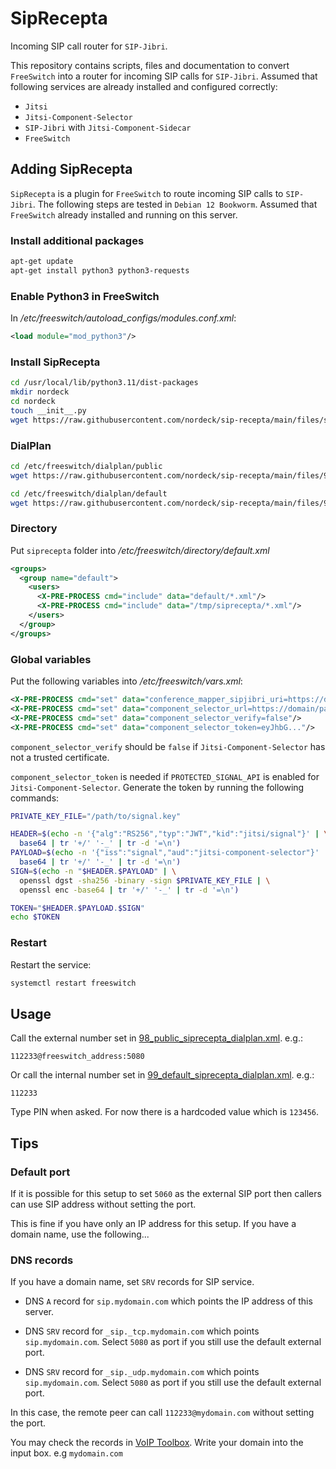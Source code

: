 # SipRecepta

Incoming SIP call router for `SIP-Jibri`.

This repository contains scripts, files and documentation to convert
`FreeSwitch` into a router for incoming SIP calls for `SIP-Jibri`. Assumed that
following services are already installed and configured correctly:

- `Jitsi`
- `Jitsi-Component-Selector`
- `SIP-Jibri` with `Jitsi-Component-Sidecar`
- `FreeSwitch`

## Adding SipRecepta

`SipRecepta` is a plugin for `FreeSwitch` to route incoming SIP calls to
`SIP-Jibri`. The following steps are tested in `Debian 12 Bookworm`. Assumed
that `FreeSwitch` already installed and running on this server.

### Install additional packages

```bash
apt-get update
apt-get install python3 python3-requests
```

### Enable Python3 in FreeSwitch

In _/etc/freeswitch/autoload_configs/modules.conf.xml_:

```xml
<load module="mod_python3"/>
```

### Install SipRecepta

```bash
cd /usr/local/lib/python3.11/dist-packages
mkdir nordeck
cd nordeck
touch __init__.py
wget https://raw.githubusercontent.com/nordeck/sip-recepta/main/files/siprecepta.py
```

### DialPlan

```bash
cd /etc/freeswitch/dialplan/public
wget https://raw.githubusercontent.com/nordeck/sip-recepta/main/files/98_public_siprecepta_dialplan.xml

cd /etc/freeswitch/dialplan/default
wget https://raw.githubusercontent.com/nordeck/sip-recepta/main/files/99_default_siprecepta_dialplan.xml
```

### Directory

Put `siprecepta` folder into _/etc/freeswitch/directory/default.xml_

```xml
<groups>
  <group name="default">
    <users>
      <X-PRE-PROCESS cmd="include" data="default/*.xml"/>
      <X-PRE-PROCESS cmd="include" data="/tmp/siprecepta/*.xml"/>
    </users>
  </group>
</groups>
```

### Global variables

Put the following variables into _/etc/freeswitch/vars.xml_:

```xml
<X-PRE-PROCESS cmd="set" data="conference_mapper_sipjibri_uri=https://domain/path?pin={pin}"/>
<X-PRE-PROCESS cmd="set" data="component_selector_url=https://domain/path"/>
<X-PRE-PROCESS cmd="set" data="component_selector_verify=false"/>
<X-PRE-PROCESS cmd="set" data="component_selector_token=eyJhbG..."/>
```

`component_selector_verify` should be `false` if `Jitsi-Component-Selector` has
not a trusted certificate.

`component_selector_token` is needed if `PROTECTED_SIGNAL_API` is enabled for
`Jitsi-Component-Selector`. Generate the token by running the following
commands:

```bash
PRIVATE_KEY_FILE="/path/to/signal.key"

HEADER=$(echo -n '{"alg":"RS256","typ":"JWT","kid":"jitsi/signal"}' | \
  base64 | tr '+/' '-_' | tr -d '=\n')
PAYLOAD=$(echo -n '{"iss":"signal","aud":"jitsi-component-selector"}' | \
  base64 | tr '+/' '-_' | tr -d '=\n')
SIGN=$(echo -n "$HEADER.$PAYLOAD" | \
  openssl dgst -sha256 -binary -sign $PRIVATE_KEY_FILE | \
  openssl enc -base64 | tr '+/' '-_' | tr -d '=\n')

TOKEN="$HEADER.$PAYLOAD.$SIGN"
echo $TOKEN
```

### Restart

Restart the service:

```bash
systemctl restart freeswitch
```

## Usage

Call the external number set in
[98_public_siprecepta_dialplan.xml](files/98_public_siprecepta_dialplan.xml).
e.g.:

```
112233@freeswitch_address:5080
```

Or call the internal number set in
[99_default_siprecepta_dialplan.xml](files/99_default_siprecepta_dialplan.xml).
e.g.:

```
112233
```

Type PIN when asked. For now there is a hardcoded value which is `123456`.

## Tips

### Default port

If it is possible for this setup to set `5060` as the external SIP port then
callers can use SIP address without setting the port.

This is fine if you have only an IP address for this setup. If you have a domain
name, use the following...

### DNS records

If you have a domain name, set `SRV` records for SIP service.

- DNS `A` record for `sip.mydomain.com` which points the IP address of this
  server.

- DNS `SRV` record for `_sip._tcp.mydomain.com` which points `sip.mydomain.com`.
  Select `5080` as port if you still use the default external port.

- DNS `SRV` record for `_sip._udp.mydomain.com` which points `sip.mydomain.com`.
  Select `5080` as port if you still use the default external port.

In this case, the remote peer can call `112233@mydomain.com` without setting the
port.

You may check the records in [VoIP Toolbox](https://voiptoolbox.net). Write your
domain into the input box. e.g `mydomain.com`
